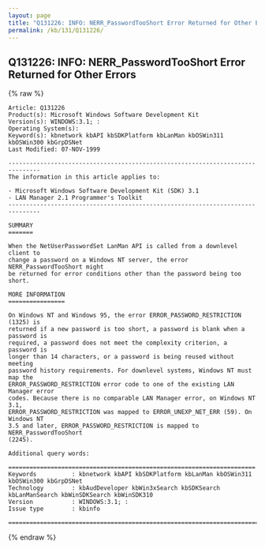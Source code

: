 ```yaml
---
layout: page
title: "Q131226: INFO: NERR_PasswordTooShort Error Returned for Other Errors"
permalink: /kb/131/Q131226/
---
```


## Q131226: INFO: NERR_PasswordTooShort Error Returned for Other Errors

{% raw %}

	Article: Q131226
	Product(s): Microsoft Windows Software Development Kit
	Version(s): WINDOWS:3.1; :
	Operating System(s): 
	Keyword(s): kbnetwork kbAPI kbSDKPlatform kbLanMan kbOSWin311 kbOSWin300 kbGrpDSNet
	Last Modified: 07-NOV-1999
	
	-------------------------------------------------------------------------------
	The information in this article applies to:
	
	- Microsoft Windows Software Development Kit (SDK) 3.1 
	- LAN Manager 2.1 Programmer's Toolkit 
	-------------------------------------------------------------------------------
	
	SUMMARY
	=======
	
	When the NetUserPasswordSet LanMan API is called from a downlevel client to
	change a password on a Windows NT server, the error NERR_PasswordTooShort might
	be returned for error conditions other than the password being too short.
	
	MORE INFORMATION
	================
	
	On Windows NT and Windows 95, the error ERROR_PASSWORD_RESTRICTION (1325) is
	returned if a new password is too short, a password is blank when a password is
	required, a password does not meet the complexity criterion, a password is
	longer than 14 characters, or a password is being reused without meeting
	password history requirements. For downlevel systems, Windows NT must map the
	ERROR_PASSWORD_RESTRICTION error code to one of the existing LAN Manager error
	codes. Because there is no comparable LAN Manager error, on Windows NT 3.1,
	ERROR_PASSWORD_RESTRICTION was mapped to ERROR_UNEXP_NET_ERR (59). On Windows NT
	3.5 and later, ERROR_PASSWORD_RESTRICTION is mapped to NERR_PasswordTooShort
	(2245).
	
	Additional query words:
	
	======================================================================
	Keywords          : kbnetwork kbAPI kbSDKPlatform kbLanMan kbOSWin311 kbOSWin300 kbGrpDSNet 
	Technology        : kbAudDeveloper kbWin3xSearch kbSDKSearch kbLanManSearch kbWinSDKSearch kbWinSDK310
	Version           : WINDOWS:3.1; :
	Issue type        : kbinfo
	
	=============================================================================
	

{% endraw %}
